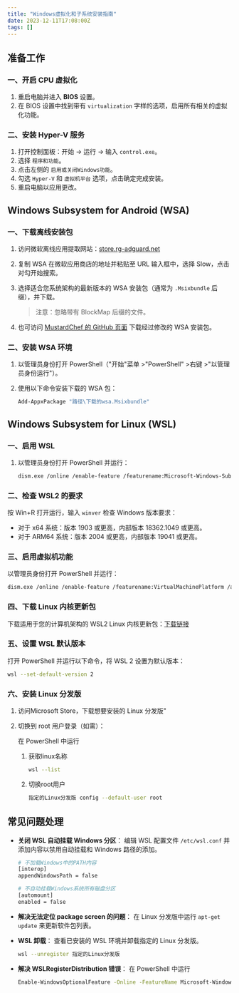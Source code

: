 ```yaml
---
title: "Windows虚拟化和子系统安装指南"
date: 2023-12-11T17:08:00Z
tags: []
---
```


## 准备工作

### 一、开启 CPU 虚拟化

1. 重启电脑并进入 **BIOS** 设置。
2. 在 BIOS 设置中找到带有 `virtualization` 字样的选项，启用所有相关的虚拟化功能。

### 二、安装 Hyper-V 服务

1. 打开控制面板：开始 → 运行 → 输入 `control.exe`。
2. 选择 `程序和功能`。
3. 点击左侧的 `启用或关闭Windows功能`。
4. 勾选 `Hyper-V` 和 `虚拟机平台` 选项，点击确定完成安装。
5. 重启电脑以应用更改。

## Windows Subsystem for Android (WSA)

### 一、下载离线安装包

1. 访问微软离线应用提取网站：[store.rg-adguard.net](https://store.rg-adguard.net)
2. 复制 WSA 在微软应用商店的地址并粘贴至 URL 输入框中，选择 Slow，点击对勾开始搜索。
3. 选择适合您系统架构的最新版本的 WSA 安装包（通常为 `.Msixbundle` 后缀），并下载。

   > 注意：忽略带有 BlockMap 后缀的文件。

4. 也可访问 [MustardChef 的 GitHub 页面](https://github.com/MustardChef/WSABuilds) 下载经过修改的 WSA 安装包。

### 二、安装 WSA 环境

1. 以管理员身份打开 PowerShell（"开始"菜单 >"PowerShell" >右键 >"以管理员身份运行"）。
2. 使用以下命令安装下载的 WSA 包：

    ```bash
    Add-AppxPackage "路径\下载的wsa.Msixbundle"
    ```

## Windows Subsystem for Linux (WSL)

### 一、启用 WSL

1. 以管理员身份打开 PowerShell 并运行：

    ```bash
    dism.exe /online /enable-feature /featurename:Microsoft-Windows-Subsystem-Linux /all /norestart
    ```

### 二、检查 WSL2 的要求

按 Win+R 打开运行，输入 `winver` 检查 Windows 版本要求：

* 对于 x64 系统：版本 1903 或更高，内部版本 18362.1049 或更高。
* 对于 ARM64 系统：版本 2004 或更高，内部版本 19041 或更高。

### 三、启用虚拟机功能

以管理员身份打开 PowerShell 并运行：

```bash
dism.exe /online /enable-feature /featurename:VirtualMachinePlatform /all /norestart
```

### 四、下载 Linux 内核更新包

下载适用于您的计算机架构的 WSL2 Linux 内核更新包：[下载链接](https://wslstorestorage.blob.core.windows.net/wslblob/wsl_update_x64.msi)

### 五、设置 WSL 默认版本

打开 PowerShell 并运行以下命令，将 WSL 2 设置为默认版本：

```bash
wsl --set-default-version 2
```

### 六、安装 Linux 分发版

1. 访问Microsoft Store，下载想要安装的 Linux 分发版"
2. 切换到 root 用户登录（如需）：

   在 PowerShell 中运行

    1. 获取linux名称

        ```bash
        wsl --list
        ```

    2. 切换root用户

        ```bash
        指定的Linux分发版 config --default-user root
        ```

## 常见问题处理

* **关闭 WSL 自动挂载 Windows 分区**：
  编辑 WSL 配置文件 `/etc/wsl.conf` 并添加内容以禁用自动挂载和 Windows 路径的添加。

  ```bash
  # 不加载Windows中的PATH内容
  [interop]
  appendWindowsPath = false

  # 不自动挂载Windows系统所有磁盘分区
  [automount]
  enabled = false
  ```

* **解决无法定位 package screen 的问题**：
  在 Linux 分发版中运行 `apt-get update` 来更新软件包列表。
* **WSL 卸载**：
  查看已安装的 WSL 环境并卸载指定的 Linux 分发版。

  ```bash
  wsl --unregister 指定的Linux分发版
  ```

* **解决 WSLRegisterDistribution 错误**：
  在 PowerShell 中运行

  ```bash
  Enable-WindowsOptionalFeature -Online -FeatureName Microsoft-Windows-Subsystem-Linux
  ```
  